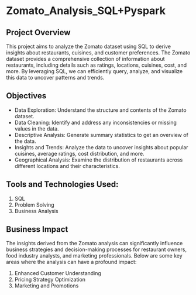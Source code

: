 # Zomato_Analysis_SQL+Pyspark
## Project Overview
This project aims to analyze the Zomato dataset using SQL to derive insights about restaurants, cuisines, and customer preferences. The Zomato dataset provides a comprehensive collection of information about restaurants, including details such as ratings, locations, cuisines, cost, and more. By leveraging SQL, we can efficiently query, analyze, and visualize this data to uncover patterns and trends.
## Objectives
- Data Exploration: Understand the structure and contents of the Zomato dataset.
- Data Cleaning: Identify and address any inconsistencies or missing values in the data.
- Descriptive Analysis: Generate summary statistics to get an overview of the data.
- Insights and Trends: Analyze the data to uncover insights about popular cuisines, average ratings, cost distribution, and more.
- Geographical Analysis: Examine the distribution of restaurants across different locations and their characteristics.
## Tools and Technologies Used:
1. SQL
2. Problem Solving
3. Business Analysis
## Business Impact
The insights derived from the Zomato analysis can significantly influence business strategies and decision-making processes for restaurant owners, food industry analysts, and marketing professionals. Below are some key areas where the analysis can have a profound impact:
1. Enhanced Customer Understanding
2. Pricing Strategy Optimization
3. Marketing and Promotions
